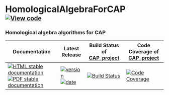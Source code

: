 <!-- BEGIN HEADER -->
# HomologicalAlgebraForCAP&ensp;<sup><sup>[![View code][code-img]][code-url]</sup></sup>

### Homological algebra algorithms for CAP

| Documentation | Latest Release | Build Status of [CAP_project](/../../) | Code Coverage of [CAP_project](/../../) |
| ------------- | -------------- | ------------ | ------------- |
| [![HTML stable documentation][html-img]][html-url] [![PDF stable documentation][pdf-img]][pdf-url] | [![version][version-img]][version-url] [![date][date-img]][date-url] | [![Build Status][tests-img]][tests-url] | [![Code Coverage][codecov-img]][codecov-url] |

<!-- END HEADER -->
<!-- BEGIN FOOTER -->
[html-img]: https://img.shields.io/badge/🔗%20HTML-stable-blue.svg
[html-url]: https://homalg-project.github.io/CAP_project/HomologicalAlgebraForCAP/doc/chap0_mj.html

[pdf-img]: https://img.shields.io/badge/🔗%20PDF-stable-blue.svg
[pdf-url]: https://homalg-project.github.io/CAP_project/HomologicalAlgebraForCAP/download_pdf.html

[version-img]: https://img.shields.io/endpoint?url=https://homalg-project.github.io/CAP_project/HomologicalAlgebraForCAP/badge_version.json&label=🔗%20version&color=yellow
[version-url]: https://homalg-project.github.io/CAP_project/HomologicalAlgebraForCAP/view_release.html

[date-img]: https://img.shields.io/endpoint?url=https://homalg-project.github.io/CAP_project/HomologicalAlgebraForCAP/badge_date.json&label=🔗%20released%20on&color=yellow
[date-url]: https://homalg-project.github.io/CAP_project/HomologicalAlgebraForCAP/view_release.html

[tests-img]: https://github.com/homalg-project/CAP_project/workflows/Tests/badge.svg?branch=master
[tests-url]: https://github.com/homalg-project/CAP_project/actions?query=workflow%3ATests+branch%3Amaster

[codecov-img]: https://codecov.io/gh/homalg-project/CAP_project/branch/master/graph/badge.svg
[codecov-url]: https://codecov.io/gh/homalg-project/CAP_project

[code-img]: https://img.shields.io/badge/-View%20code-blue?logo=github
[code-url]: https://github.com/homalg-project/CAP_project/tree/master/HomologicalAlgebraForCAP#top
<!-- END FOOTER -->
